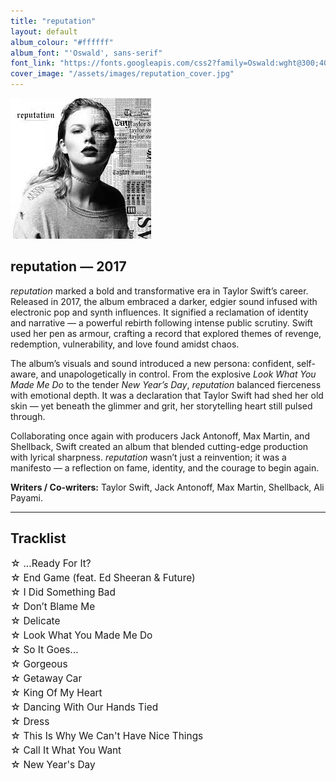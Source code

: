 ```yaml
---
title: "reputation"
layout: default
album_colour: "#ffffff"
album_font: "'Oswald', sans-serif"
font_link: "https://fonts.googleapis.com/css2?family=Oswald:wght@300;400;700&display=swap"
cover_image: "/assets/images/reputation_cover.jpg"
---
```

<style>
ul {
  list-style-type: none;
  padding-left: 0;
  margin-left: 0;
}

ul li {
  margin: 4px 0;
  font-size: 1.1em;
  text-indent: -1em;
  padding-left: 1em;
}
</style>

![reputation album cover](../assets/images/reputation_cover.jpg)

## reputation — 2017

*reputation* marked a bold and transformative era in Taylor Swift’s career. Released in 2017, the album embraced a darker, edgier sound infused with electronic pop and synth influences. It signified a reclamation of identity and narrative — a powerful rebirth following intense public scrutiny. Swift used her pen as armour, crafting a record that explored themes of revenge, redemption, vulnerability, and love found amidst chaos.

The album’s visuals and sound introduced a new persona: confident, self-aware, and unapologetically in control. From the explosive *Look What You Made Me Do* to the tender *New Year’s Day*, *reputation* balanced fierceness with emotional depth. It was a declaration that Taylor Swift had shed her old skin — yet beneath the glimmer and grit, her storytelling heart still pulsed through.

Collaborating once again with producers Jack Antonoff, Max Martin, and Shellback, Swift created an album that blended cutting-edge production with lyrical sharpness. *reputation* wasn’t just a reinvention; it was a manifesto — a reflection on fame, identity, and the courage to begin again.

**Writers / Co-writers:** Taylor Swift, Jack Antonoff, Max Martin, Shellback, Ali Payami.

---

## Tracklist  

<ul>
<li>☆ ...Ready For It?</li>
<li>☆ End Game (feat. Ed Sheeran & Future)</li>
<li>☆ I Did Something Bad</li>
<li>☆ Don’t Blame Me</li>
<li>☆ Delicate</li>
<li>☆ Look What You Made Me Do</li>
<li>☆ So It Goes...</li>
<li>☆ Gorgeous</li>
<li>☆ Getaway Car<li>
<li>☆ King Of My Heart</li>
<li>☆ Dancing With Our Hands Tied</li>
<li>☆ Dress</li>
<li>☆ This Is Why We Can't Have Nice Things</li>
<li>☆ Call It What You Want</li>
<li>☆ New Year's Day</li>
<ul>
